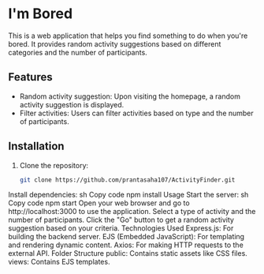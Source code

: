 # I'm Bored

This is a web application that helps you find something to do when you're bored. It provides random activity suggestions based on different categories and the number of participants.

## Features

- Random activity suggestion: Upon visiting the homepage, a random activity suggestion is displayed.
- Filter activities: Users can filter activities based on type and the number of participants.

## Installation

1. Clone the repository:
   ```sh
   git clone https://github.com/prantasaha107/ActivityFinder.git
Install dependencies:
sh
Copy code
npm install
Usage
Start the server:
sh
Copy code
npm start
Open your web browser and go to http://localhost:3000 to use the application.
Select a type of activity and the number of participants.
Click the "Go" button to get a random activity suggestion based on your criteria.
Technologies Used
Express.js: For building the backend server.
EJS (Embedded JavaScript): For templating and rendering dynamic content.
Axios: For making HTTP requests to the external API.
Folder Structure
public: Contains static assets like CSS files.
views: Contains EJS templates.


